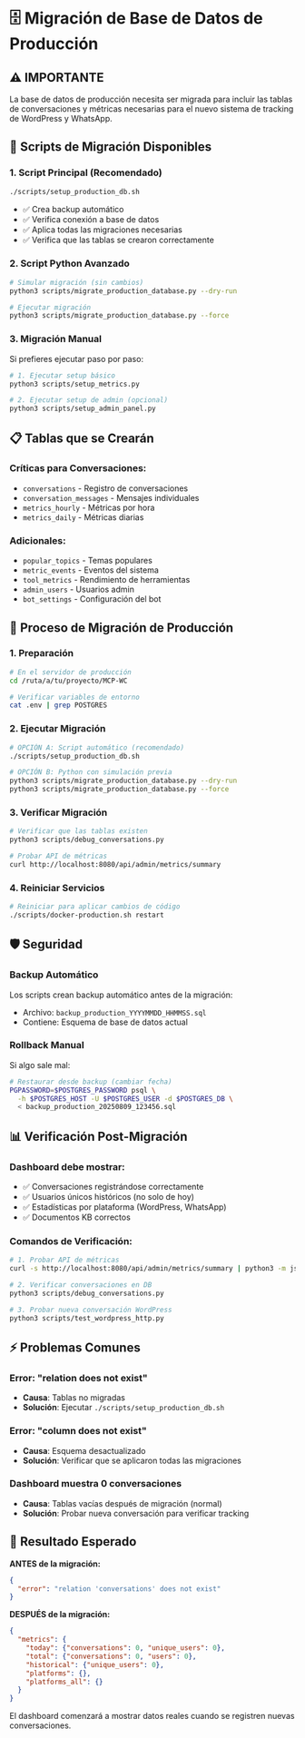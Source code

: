 # 🗄️ Migración de Base de Datos de Producción

## ⚠️ IMPORTANTE
La base de datos de producción necesita ser migrada para incluir las tablas de conversaciones y métricas necesarias para el nuevo sistema de tracking de WordPress y WhatsApp.

## 🚀 Scripts de Migración Disponibles

### 1. **Script Principal (Recomendado)**
```bash
./scripts/setup_production_db.sh
```
- ✅ Crea backup automático
- ✅ Verifica conexión a base de datos
- ✅ Aplica todas las migraciones necesarias
- ✅ Verifica que las tablas se crearon correctamente

### 2. **Script Python Avanzado**
```bash
# Simular migración (sin cambios)
python3 scripts/migrate_production_database.py --dry-run

# Ejecutar migración
python3 scripts/migrate_production_database.py --force
```

### 3. **Migración Manual**
Si prefieres ejecutar paso por paso:
```bash
# 1. Ejecutar setup básico
python3 scripts/setup_metrics.py

# 2. Ejecutar setup de admin (opcional)
python3 scripts/setup_admin_panel.py
```

## 📋 Tablas que se Crearán

### **Críticas para Conversaciones:**
- `conversations` - Registro de conversaciones
- `conversation_messages` - Mensajes individuales
- `metrics_hourly` - Métricas por hora
- `metrics_daily` - Métricas diarias

### **Adicionales:**
- `popular_topics` - Temas populares
- `metric_events` - Eventos del sistema
- `tool_metrics` - Rendimiento de herramientas
- `admin_users` - Usuarios admin
- `bot_settings` - Configuración del bot

## 🔄 Proceso de Migración de Producción

### **1. Preparación**
```bash
# En el servidor de producción
cd /ruta/a/tu/proyecto/MCP-WC

# Verificar variables de entorno
cat .env | grep POSTGRES
```

### **2. Ejecutar Migración**
```bash
# OPCIÓN A: Script automático (recomendado)
./scripts/setup_production_db.sh

# OPCIÓN B: Python con simulación previa
python3 scripts/migrate_production_database.py --dry-run
python3 scripts/migrate_production_database.py --force
```

### **3. Verificar Migración**
```bash
# Verificar que las tablas existen
python3 scripts/debug_conversations.py

# Probar API de métricas
curl http://localhost:8080/api/admin/metrics/summary
```

### **4. Reiniciar Servicios**
```bash
# Reiniciar para aplicar cambios de código
./scripts/docker-production.sh restart
```

## 🛡️ Seguridad

### **Backup Automático**
Los scripts crean backup automático antes de la migración:
- Archivo: `backup_production_YYYYMMDD_HHMMSS.sql`
- Contiene: Esquema de base de datos actual

### **Rollback Manual**
Si algo sale mal:
```bash
# Restaurar desde backup (cambiar fecha)
PGPASSWORD=$POSTGRES_PASSWORD psql \
  -h $POSTGRES_HOST -U $POSTGRES_USER -d $POSTGRES_DB \
  < backup_production_20250809_123456.sql
```

## 📊 Verificación Post-Migración

### **Dashboard debe mostrar:**
- ✅ Conversaciones registrándose correctamente
- ✅ Usuarios únicos históricos (no solo de hoy)
- ✅ Estadísticas por plataforma (WordPress, WhatsApp)
- ✅ Documentos KB correctos

### **Comandos de Verificación:**
```bash
# 1. Probar API de métricas
curl -s http://localhost:8080/api/admin/metrics/summary | python3 -m json.tool

# 2. Verificar conversaciones en DB
python3 scripts/debug_conversations.py

# 3. Probar nueva conversación WordPress
python3 scripts/test_wordpress_http.py
```

## ⚡ Problemas Comunes

### **Error: "relation does not exist"**
- **Causa**: Tablas no migradas
- **Solución**: Ejecutar `./scripts/setup_production_db.sh`

### **Error: "column does not exist"**
- **Causa**: Esquema desactualizado
- **Solución**: Verificar que se aplicaron todas las migraciones

### **Dashboard muestra 0 conversaciones**
- **Causa**: Tablas vacías después de migración (normal)
- **Solución**: Probar nueva conversación para verificar tracking

## 🎯 Resultado Esperado

**ANTES de la migración:**
```json
{
  "error": "relation 'conversations' does not exist"
}
```

**DESPUÉS de la migración:**
```json
{
  "metrics": {
    "today": {"conversations": 0, "unique_users": 0},
    "total": {"conversations": 0, "users": 0}, 
    "historical": {"unique_users": 0},
    "platforms": {},
    "platforms_all": {}
  }
}
```

El dashboard comenzará a mostrar datos reales cuando se registren nuevas conversaciones.